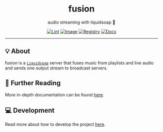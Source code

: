 <h1 align="center">fusion</h1>

<div align="center">

audio streaming with liquidsoap 🧼

[![Lint](https://github.com/radio-aktywne/app-fusion/actions/workflows/lint.yaml/badge.svg)](https://github.com/radio-aktywne/app-fusion/actions/workflows/lint.yaml)
[![Image](https://github.com/radio-aktywne/app-fusion/actions/workflows/image.yaml/badge.svg)](https://github.com/radio-aktywne/app-fusion/actions/workflows/image.yaml)
[![Registry](https://github.com/radio-aktywne/app-fusion/actions/workflows/registry.yaml/badge.svg)](https://github.com/radio-aktywne/app-fusion/actions/workflows/registry.yaml)
[![Docs](https://github.com/radio-aktywne/app-fusion/actions/workflows/docs.yaml/badge.svg)](https://github.com/radio-aktywne/app-fusion/actions/workflows/docs.yaml)

</div>

---

## 💡 About

fusion is a [`Liquidsoap`](https://www.liquidsoap.info)
server that fuses music from playlists and live audio
and sends one output stream to broadcast servers.

## 📄 Further Reading

More in-depth documentation can be found
[here](https://radio-aktywne.github.io/app-fusion).

## 💻 Development

Read more about how to develop the project
[here](https://github.com/radio-aktywne/app-fusion/blob/main/CONTRIBUTING.md).
